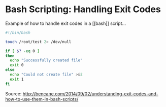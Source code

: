 # Bash Scripting: Handling Exit Codes
Example of how to handle exit codes in a [[bash]] script...

```bash
#!/bin/bash

touch /root/test 2> /dev/null

if [ $? -eq 0 ]
then
  echo "Successfully created file"
  exit 0
else
  echo "Could not create file" >&2
  exit 1
fi
```

Source: http://bencane.com/2014/09/02/understanding-exit-codes-and-how-to-use-them-in-bash-scripts/

